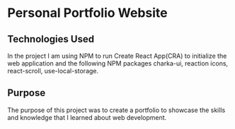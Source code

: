 # Personal Portfolio Website

## Technologies Used

In the project I am using NPM to run Create React App(CRA) to initialize the web application and the following NPM packages charka-ui, reaction icons, react-scroll, use-local-storage.

## Purpose

The purpose of this project was to create a portfolio to showcase the skills and knowledge that I learned about web development.
